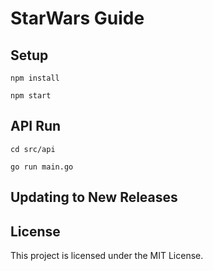 # StarWars Guide

## Setup

```
npm install
```
```
npm start
```

## API Run

```
cd src/api
```
```
go run main.go
```

## Updating to New Releases


## License

This project is licensed under the MIT License.

